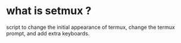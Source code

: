 # what is setmux ?
  script to change the initial appearance of termux, 
  change the termux prompt, and add extra keyboards.
